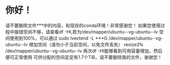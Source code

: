 # 你好！
请不要删除文件***中的内容，和现存的conda环境！非常感谢您！
如果您使用过程中报错空间不够，请查看df -Hl,若为/dev/mapper/ubuntu--vg-ubuntu--lv 空间使用到100%，可以通过
sudo lvextend -L ***G /dev/mapper/ubuntu--vg-ubuntu--lv 增加空间（请勿小于当前空间，以免文件丢失）
resize2fs /dev/mapper/ubuntu--vg-ubuntu--lv
再次df -Hl能够看到可用容量增加，然后便可正常使用
可供分配的空间足足有1.7个TiB，请不要删除我的文件，谢谢您！
